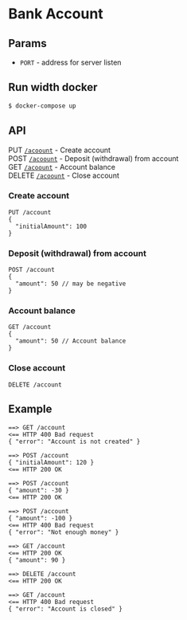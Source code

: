 # Bank Account

## Params
* `PORT` - address for server listen

## Run width docker
``` bash
$ docker-compose up
```
## API
PUT [`/acoount`](#api-create) - Create account\
POST [`/acoount`](#api-deposit) - Deposit (withdrawal) from account\
GET [`/acoount`](#api-balance) - Account balance\
DELETE [`/acoount`](#api-delete) - Close account

### <a name="api-create"></a>Create account
```
PUT /account
{
  "initialAmount": 100
}
```

### <a name="api-deposit"></a> Deposit (withdrawal) from account
```
POST /account
{
  "amount": 50 // may be negative
}
```

### <a name="api-balance"></a> Account balance
```
GET /account
{
  "amount": 50 // Account balance
}
```

### <a name="api-delete"></a> Close account
```
DELETE /account
```

## Example
```
==> GET /account
<== HTTP 400 Bad request
{ "error": "Account is not created" }

==> POST /account
{ "initialAmount": 120 }
<== HTTP 200 OK

==> POST /account
{ "amount": -30 }
<== HTTP 200 OK

==> POST /account
{ "amount": -100 }
<== HTTP 400 Bad request
{ "error": "Not enough money" }

==> GET /account
<== HTTP 200 OK
{ "amount": 90 }

==> DELETE /account
<== HTTP 200 OK

==> GET /account
<== HTTP 400 Bad request
{ "error": "Account is closed" }
```
